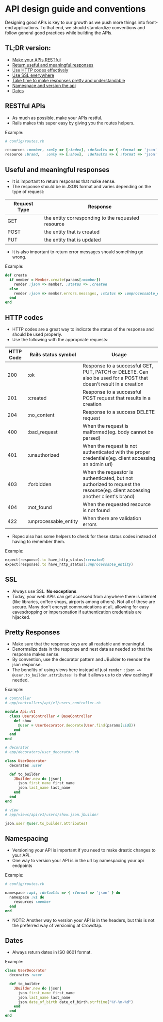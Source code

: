 # API design guide and conventions
Designing good APIs is key to our growth as we push more things into front-end applications. To that end, we should standardize conventions and follow general good practices while building the APIs.

## TL;DR version:
* [Make your APIs RESTful](#restful-apis)
* [Return useful and meaningful responses](#useful-and-meaningful-responses)
* [Use HTTP codes effectively](#http-codes)
* [Use SSL everywhere](#ssl)
* [Take time to make responses pretty and understandable](#pretty-responses)
* [Namespace and version the api](#namespacing)
* [Dates](#dates)

## RESTful APIs

* As much as possible, make your APIs restful.
* Rails makes this super easy by giving you the routes helpers.

Example:
```ruby
# config/routes.rb

resources :member, :only => [:index], :defaults => { :format => 'json' }
resource :brand,   :only => [:show],  :defaults => { :format => 'json' }
```


## Useful and meaningful responses

* It is important to return responses that make sense.
* The response should be in JSON format and varies depending on the type of request:

Request Type |  Response
--- | ---
GET | the entity corresponding to the requested resource
POST |  the entity that is created
PUT | the entity that is updated

* It is also important to return error messages should something go wrong.

Example:
```ruby
def create
  if member = Member.create(params[:member])
    render :json => member, :status => :created
  else
    render :json => member.errors.messages, :status => :unprocessable_entity
  end
end
```


## HTTP codes

* HTTP codes are a great way to indicate the status of the response and should be used properly.
* Use the following with the appropriate requests:

HTTP Code | Rails status symbol | Usage
--- | --- | ---
200 | :ok |Response to a successful GET, PUT, PATCH or DELETE. Can also be used for a POST that doesn't result in a creation
201 | :created | Response to a successful POST request that results in a creation
204 | :no_content | Response to a success DELETE request
400 | :bad_request | When the request is malformed(eg. body cannot be parsed)
401 | :unauthorized | When the request is not authenticated with the proper credentials(eg. client accessing an admin url)
403 | :forbidden | When the requestor is authenticated, but not authorized to request the resource(eg. client accessing another client's brand)
404 | :not_found | When the requested resource is not found
422 | :unprocessable_entity | When there are validation errors

* Rspec also has some helpers to check for these status codes instead of having to remember them.

Example:
```ruby
expect(response).to have_http_status(:created)
expect(response).to have_http_status(:unprocessable_entity)
```


## SSL

* Always use SSL. **No exceptions**.
* Today, your web APIs can get accessed from anywhere there is internet (like libraries, coffee shops, airports among others). Not all of these are secure. Many don't encrypt communications at all, allowing for easy eavesdropping or impersonation if authentication credentials are hijacked.


## Pretty Responses

* Make sure that the response keys are all readable and meaningful.
* Denormalize data in the response and nest data as needed so that the response makes sense.
* By convention, use the decorator pattern and JBuilder to reender the json response.
* The benefits of using views here instead of just `render :json => @user.to_builder.attributes!` is that it allows us to do view caching if needed.

Example:
```ruby
# controller
# app/controllers/api/v1/users_controller.rb

module Api::V1
  class UsersController < BaseController
    def show
      @user = UserDecorator.decorate(User.find(params[:id]))
    end
  end
end

# decorator
# app/decorators/user_decorator.rb

class UserDecorator
  decorates :user

  def to_builder
    JBuilder.new do |json|
      json.first_name first_name
      json.last_name last_name
    end
  end
end

# view
# app/views/api/v1/users/show.json.jbuilder

json.user @user.to_builder.attributes!
```


## Namespacing

* Versioning your API is important if you need to make drastic changes to your API.
* One way to version your API is in the url by namespacing your api endpoints

Example:
```ruby
# config/routes.rb

namespace :api, :defaults => { :format => 'json' } do
  namespace :v1 do
    resources :member
  end
end
```

* NOTE: Another way to version your API is in the headers, but this is not the preferred way of versioning at Crowdtap.


## Dates

* Always return dates in ISO 8601 format.

Example:
```ruby
class UserDecorator
  decorates :user

  def to_builder
    JBuilder.new do |json|
      json.first_name first_name
      json.last_name last_name
      json.date_of_birth date_of_birth.strftime("%Y-%m-%d")
    end
  end
end
```
